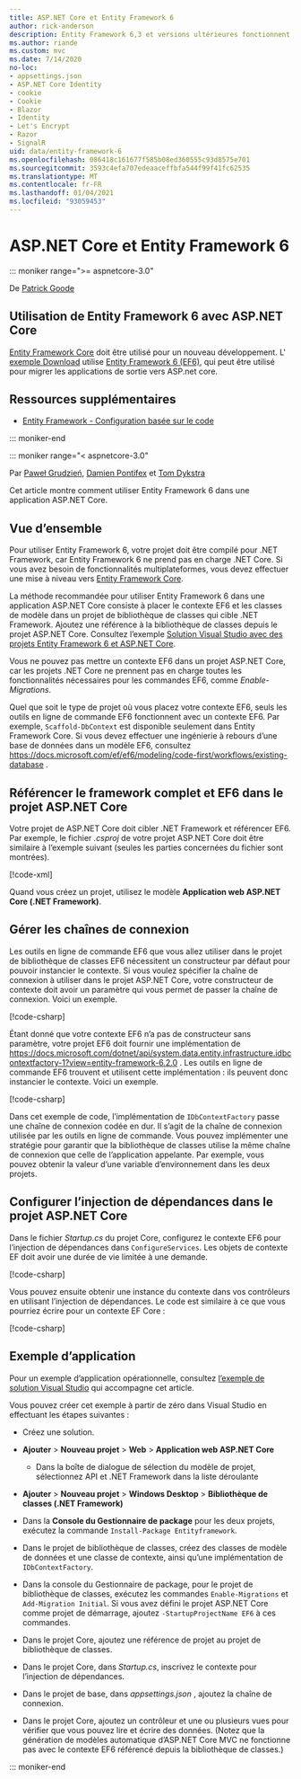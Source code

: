 ```yaml
---
title: ASP.NET Core et Entity Framework 6
author: rick-anderson
description: Entity Framework 6,3 et versions ultérieures fonctionnent avec ASP.NET Core 3,1 et versions ultérieures.
ms.author: riande
ms.custom: mvc
ms.date: 7/14/2020
no-loc:
- appsettings.json
- ASP.NET Core Identity
- cookie
- Cookie
- Blazor
- Identity
- Let's Encrypt
- Razor
- SignalR
uid: data/entity-framework-6
ms.openlocfilehash: 086418c161677f585b08ed360555c93d8575e701
ms.sourcegitcommit: 3593c4efa707edeaaceffbfa544f99f41fc62535
ms.translationtype: MT
ms.contentlocale: fr-FR
ms.lasthandoff: 01/04/2021
ms.locfileid: "93059453"
---
```

# <a name="aspnet-core-and-entity-framework-6"></a>ASP.NET Core et Entity Framework 6
::: moniker range=">= aspnetcore-3.0"

De [Patrick Goode](https://github.com/attrib75)

## <a name="using-entity-framework-6-with-aspnet-core"></a>Utilisation de Entity Framework 6 avec ASP.NET Core

[Entity Framework Core](/ef/) doit être utilisé pour un nouveau développement. L' [exemple Download](https://github.com/dotnet/AspNetCore.Docs/tree/master/aspnetcore/data/entity-framework-6/3.xsample) utilise [Entity Framework 6 (EF6)](/ef/ef6), qui peut être utilisé pour migrer les applications de sortie vers ASP.net core.

## <a name="additional-resources"></a>Ressources supplémentaires

* [Entity Framework - Configuration basée sur le code](/ef/ef6/fundamentals/configuring/code-based)

::: moniker-end

::: moniker range="< aspnetcore-3.0"

Par [Paweł Grudzień](https://github.com/pgrudzien12), [Damien Pontifex](https://github.com/DamienPontifex) et [Tom Dykstra](https://github.com/tdykstra)

Cet article montre comment utiliser Entity Framework 6 dans une application ASP.NET Core.    

## <a name="overview"></a>Vue d’ensemble 

Pour utiliser Entity Framework 6, votre projet doit être compilé pour .NET Framework, car Entity Framework 6 ne prend pas en charge .NET Core. Si vous avez besoin de fonctionnalités multiplateformes, vous devez effectuer une mise à niveau vers [Entity Framework Core](/ef/).  

La méthode recommandée pour utiliser Entity Framework 6 dans une application ASP.NET Core consiste à placer le contexte EF6 et les classes de modèle dans un projet de bibliothèque de classes qui cible .NET Framework. Ajoutez une référence à la bibliothèque de classes depuis le projet ASP.NET Core. Consultez l’exemple [Solution Visual Studio avec des projets Entity Framework 6 et ASP.NET Core](https://github.com/dotnet/AspNetCore.Docs/tree/master/aspnetcore/data/entity-framework-6/sample/).  

Vous ne pouvez pas mettre un contexte EF6 dans un projet ASP.NET Core, car les projets .NET Core ne prennent pas en charge toutes les fonctionnalités nécessaires pour les commandes EF6, comme *Enable-Migrations*.    

Quel que soit le type de projet où vous placez votre contexte EF6, seuls les outils en ligne de commande EF6 fonctionnent avec un contexte EF6. Par exemple, `Scaffold-DbContext` est disponible seulement dans Entity Framework Core. Si vous devez effectuer une ingénierie à rebours d’une base de données dans un modèle EF6, consultez <https://docs.microsoft.com/ef/ef6/modeling/code-first/workflows/existing-database> .    

## <a name="reference-full-framework-and-ef6-in-the-aspnet-core-project"></a>Référencer le framework complet et EF6 dans le projet ASP.NET Core 

Votre projet de ASP.NET Core doit cibler .NET Framework et référencer EF6. Par exemple, le fichier *.csproj* de votre projet ASP.NET Core doit être similaire à l’exemple suivant (seules les parties concernées du fichier sont montrées).    

[!code-xml[](entity-framework-6/sample/MVCCore/MVCCore.csproj?range=3-9&highlight=2)]   

Quand vous créez un projet, utilisez le modèle **Application web ASP.NET Core (.NET Framework)**.    

## <a name="handle-connection-strings"></a>Gérer les chaînes de connexion    

Les outils en ligne de commande EF6 que vous allez utiliser dans le projet de bibliothèque de classes EF6 nécessitent un constructeur par défaut pour pouvoir instancier le contexte. Si vous voulez spécifier la chaîne de connexion à utiliser dans le projet ASP.NET Core, votre constructeur de contexte doit avoir un paramètre qui vous permet de passer la chaîne de connexion. Voici un exemple.   

[!code-csharp[](entity-framework-6/sample/EF6/SchoolContext.cs?name=snippet_Constructor)]   

Étant donné que votre contexte EF6 n’a pas de constructeur sans paramètre, votre projet EF6 doit fournir une implémentation de <https://docs.microsoft.com/dotnet/api/system.data.entity.infrastructure.idbcontextfactory-1?view=entity-framework-6.2.0> . Les outils en ligne de commande EF6 trouvent et utilisent cette implémentation : ils peuvent donc instancier le contexte. Voici un exemple.   

[!code-csharp[](entity-framework-6/sample/EF6/SchoolContextFactory.cs?name=snippet_IDbContextFactory)]  

Dans cet exemple de code, l’implémentation de `IDbContextFactory` passe une chaîne de connexion codée en dur. Il s’agit de la chaîne de connexion utilisée par les outils en ligne de commande. Vous pouvez implémenter une stratégie pour garantir que la bibliothèque de classes utilise la même chaîne de connexion que celle de l’application appelante. Par exemple, vous pouvez obtenir la valeur d’une variable d’environnement dans les deux projets.   

## <a name="set-up-dependency-injection-in-the-aspnet-core-project"></a>Configurer l’injection de dépendances dans le projet ASP.NET Core  

Dans le fichier *Startup.cs* du projet Core, configurez le contexte EF6 pour l’injection de dépendances dans `ConfigureServices`. Les objets de contexte EF doit avoir une durée de vie limitée à une demande.   

[!code-csharp[](entity-framework-6/sample/MVCCore/Startup.cs?name=snippet_ConfigureServices&highlight=5)]   

Vous pouvez ensuite obtenir une instance du contexte dans vos contrôleurs en utilisant l’injection de dépendances. Le code est similaire à ce que vous pourriez écrire pour un contexte EF Core :    

[!code-csharp[](entity-framework-6/sample/MVCCore/Controllers/StudentsController.cs?name=snippet_ContextInController)]  

## <a name="sample-application"></a>Exemple d’application   

Pour un exemple d’application opérationnelle, consultez [l’exemple de solution Visual Studio](https://github.com/dotnet/AspNetCore.Docs/tree/master/aspnetcore/data/entity-framework-6/sample/) qui accompagne cet article.  

Vous pouvez créer cet exemple à partir de zéro dans Visual Studio en effectuant les étapes suivantes :    

* Créez une solution.    

* **Ajouter** > **Nouveau projet** > **Web** > **Application web ASP.NET Core**    
  * Dans la boîte de dialogue de sélection du modèle de projet, sélectionnez API et .NET Framework dans la liste déroulante 

* **Ajouter** > **Nouveau projet** > **Windows Desktop** > **Bibliothèque de classes (.NET Framework)**  

* Dans la **Console du Gestionnaire de package** pour les deux projets, exécutez la commande `Install-Package Entityframework`.    

* Dans le projet de bibliothèque de classes, créez des classes de modèle de données et une classe de contexte, ainsi qu’une implémentation de `IDbContextFactory`.    

* Dans la console du Gestionnaire de package, pour le projet de bibliothèque de classes, exécutez les commandes `Enable-Migrations` et `Add-Migration Initial`. Si vous avez défini le projet ASP.NET Core comme projet de démarrage, ajoutez `-StartupProjectName EF6` à ces commandes. 

* Dans le projet Core, ajoutez une référence de projet au projet de bibliothèque de classes.    

* Dans le projet Core, dans *Startup.cs*, inscrivez le contexte pour l’injection de dépendances.    

* Dans le projet de base, dans *appsettings.json* , ajoutez la chaîne de connexion.  

* Dans le projet Core, ajoutez un contrôleur et une ou plusieurs vues pour vérifier que vous pouvez lire et écrire des données. (Notez que la génération de modèles automatique d’ASP.NET Core MVC ne fonctionne pas avec le contexte EF6 référencé depuis la bibliothèque de classes.)

::: moniker-end
